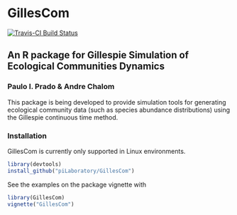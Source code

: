 # GillesCom
[![Travis-CI Build Status](https://travis-ci.org/piLaboratory/GillesCom.svg?branch=master)](https://travis-ci.org/piLaboratory/GillesCom)

## An R package for Gillespie Simulation of Ecological Communities Dynamics
### Paulo I. Prado & Andre Chalom

This package is being developed to provide simulation tools for generating ecological community data (such as 
  species abundance distributions) using the Gillespie continuous time method.

### Installation
GillesCom is currently only supported in Linux environments.
```R
library(devtools)
install_github("piLaboratory/GillesCom")
```

See the examples on the package vignette with

```R
library(GillesCom)
vignette("GillesCom")
```
